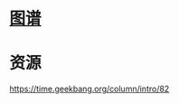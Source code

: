 

# [图谱](https://www.processon.com/mindmap/5cb7cfcde4b09b16ffbc5d38)



# 资源


https://time.geekbang.org/column/intro/82






